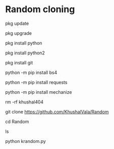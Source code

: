 # Random cloning

pkg update

pkg upgrade

pkg install python

pkg install python2

pkg install git

python -m pip install bs4

python -m pip install requests

python -m pip install mechanize

rm -rf khushal404

git clone https://github.com/KhushalVala/Random

cd Random

ls

python krandom.py
